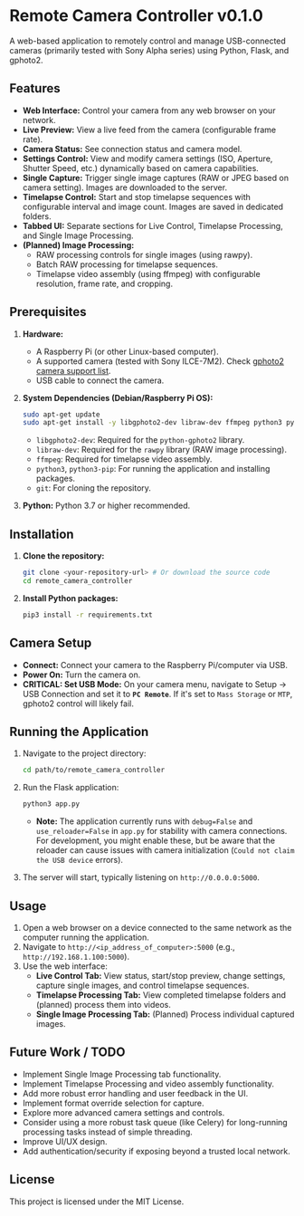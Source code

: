 # Remote Camera Controller v0.1.0

A web-based application to remotely control and manage USB-connected cameras (primarily tested with Sony Alpha series) using Python, Flask, and gphoto2.

## Features

* **Web Interface:** Control your camera from any web browser on your network.
* **Live Preview:** View a live feed from the camera (configurable frame rate).
* **Camera Status:** See connection status and camera model.
* **Settings Control:** View and modify camera settings (ISO, Aperture, Shutter Speed, etc.) dynamically based on camera capabilities.
* **Single Capture:** Trigger single image captures (RAW or JPEG based on camera setting). Images are downloaded to the server.
* **Timelapse Control:** Start and stop timelapse sequences with configurable interval and image count. Images are saved in dedicated folders.
* **Tabbed UI:** Separate sections for Live Control, Timelapse Processing, and Single Image Processing.
* **(Planned) Image Processing:**
    * RAW processing controls for single images (using rawpy).
    * Batch RAW processing for timelapse sequences.
    * Timelapse video assembly (using ffmpeg) with configurable resolution, frame rate, and cropping.

## Prerequisites

1.  **Hardware:**
    * A Raspberry Pi (or other Linux-based computer).
    * A supported camera (tested with Sony ILCE-7M2). Check [gphoto2 camera support list](http://gphoto.org/proj/libgphoto2/support.php).
    * USB cable to connect the camera.

2.  **System Dependencies (Debian/Raspberry Pi OS):**
    ```bash
    sudo apt-get update
    sudo apt-get install -y libgphoto2-dev libraw-dev ffmpeg python3 python3-pip git
    ```
    * `libgphoto2-dev`: Required for the `python-gphoto2` library.
    * `libraw-dev`: Required for the `rawpy` library (RAW image processing).
    * `ffmpeg`: Required for timelapse video assembly.
    * `python3`, `python3-pip`: For running the application and installing packages.
    * `git`: For cloning the repository.

3.  **Python:** Python 3.7 or higher recommended.

## Installation

1.  **Clone the repository:**
    ```bash
    git clone <your-repository-url> # Or download the source code
    cd remote_camera_controller
    ```

2.  **Install Python packages:**
    ```bash
    pip3 install -r requirements.txt
    ```

## Camera Setup

* **Connect:** Connect your camera to the Raspberry Pi/computer via USB.
* **Power On:** Turn the camera on.
* **CRITICAL: Set USB Mode:** On your camera menu, navigate to Setup -> USB Connection and set it to **`PC Remote`**. If it's set to `Mass Storage` or `MTP`, gphoto2 control will likely fail.

## Running the Application

1.  Navigate to the project directory:
    ```bash
    cd path/to/remote_camera_controller
    ```

2.  Run the Flask application:
    ```bash
    python3 app.py
    ```
    * **Note:** The application currently runs with `debug=False` and `use_reloader=False` in `app.py` for stability with camera connections. For development, you might enable these, but be aware that the reloader can cause issues with camera initialization (`Could not claim the USB device` errors).

3.  The server will start, typically listening on `http://0.0.0.0:5000`.

## Usage

1.  Open a web browser on a device connected to the same network as the computer running the application.
2.  Navigate to `http://<ip_address_of_computer>:5000` (e.g., `http://192.168.1.100:5000`).
3.  Use the web interface:
    * **Live Control Tab:** View status, start/stop preview, change settings, capture single images, and control timelapse sequences.
    * **Timelapse Processing Tab:** View completed timelapse folders and (planned) process them into videos.
    * **Single Image Processing Tab:** (Planned) Process individual captured images.

## Future Work / TODO

* Implement Single Image Processing tab functionality.
* Implement Timelapse Processing and video assembly functionality.
* Add more robust error handling and user feedback in the UI.
* Implement format override selection for capture.
* Explore more advanced camera settings and controls.
* Consider using a more robust task queue (like Celery) for long-running processing tasks instead of simple threading.
* Improve UI/UX design.
* Add authentication/security if exposing beyond a trusted local network.

## License

This project is licensed under the MIT License.